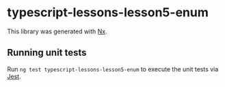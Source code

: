 # typescript-lessons-lesson5-enum

This library was generated with [Nx](https://nx.dev).

## Running unit tests

Run `ng test typescript-lessons-lesson5-enum` to execute the unit tests via [Jest](https://jestjs.io).
